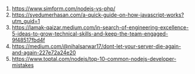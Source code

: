 1) https://www.simform.com/nodejs-vs-php/
2) https://syedumerhasan.com/a-quick-guide-on-how-javascript-works?utm_guid=1
3) https://lamak-qaizar.medium.com/in-search-of-engineering-excellence-5-ideas-to-grow-technical-skills-and-keep-the-team-engaged-9f48517fbd4f
4) https://medium.com/@nihalsarwar17/dont-let-your-server-die-again-and-again-227e72a24e20
5) https://www.toptal.com/nodejs/top-10-common-nodejs-developer-mistakes
